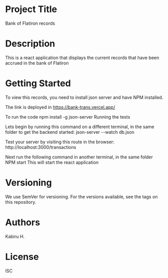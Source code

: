 # Project Title
Bank of Flatiron records

# Description
This is a react application that displays the current records that have been accrued in the bank of Flatiron

# Getting Started
To view this records, you need to install json server and have NPM installed.

The link is deployed in
https://bank-trans.vercel.app/


To run the code npm install -g json-server
Running the tests

Lets begin by running this command on a different terminal, in the same folder to get the backend started: json-server --watch db.json

Test your server by visiting this route in the browser: http://localhost:3000/transactions

Next run the following command in another terminal, in the same folder
        NPM start 
This will start the react application


# Versioning
We use SemVer for versioning. For the versions available, see the tags on this repository.

# Authors
Kabiru H.

# License
ISC